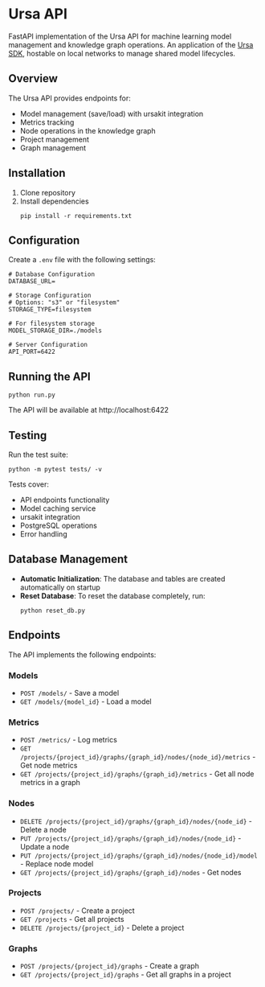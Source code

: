 # Ursa API

FastAPI implementation of the Ursa API for machine learning model management and knowledge graph operations. An application of the [Ursa SDK](https://pypi.org/project/ursakit/), hostable on local networks to manage shared model lifecycles.

## Overview

The Ursa API provides endpoints for:
- Model management (save/load) with ursakit integration
- Metrics tracking
- Node operations in the knowledge graph
- Project management
- Graph management

## Installation

1. Clone repository
2. Install dependencies
   ```
   pip install -r requirements.txt
   ```

## Configuration

Create a `.env` file with the following settings:

```
# Database Configuration
DATABASE_URL=

# Storage Configuration
# Options: "s3" or "filesystem"
STORAGE_TYPE=filesystem

# For filesystem storage
MODEL_STORAGE_DIR=./models

# Server Configuration
API_PORT=6422
```

## Running the API

```
python run.py
```

The API will be available at http://localhost:6422

## Testing

Run the test suite:

```
python -m pytest tests/ -v
```

Tests cover:
- API endpoints functionality
- Model caching service
- ursakit integration
- PostgreSQL operations
- Error handling

## Database Management

- **Automatic Initialization**: The database and tables are created automatically on startup
- **Reset Database**: To reset the database completely, run:
  ```
  python reset_db.py
  ```

## Endpoints

The API implements the following endpoints:

### Models
- `POST /models/` - Save a model
- `GET /models/{model_id}` - Load a model

### Metrics
- `POST /metrics/` - Log metrics
- `GET /projects/{project_id}/graphs/{graph_id}/nodes/{node_id}/metrics` - Get node metrics
- `GET /projects/{project_id}/graphs/{graph_id}/metrics` - Get all node metrics in a graph

### Nodes
- `DELETE /projects/{project_id}/graphs/{graph_id}/nodes/{node_id}` - Delete a node
- `PUT /projects/{project_id}/graphs/{graph_id}/nodes/{node_id}` - Update a node
- `PUT /projects/{project_id}/graphs/{graph_id}/nodes/{node_id}/model` - Replace node model
- `GET /projects/{project_id}/graphs/{graph_id}/nodes` - Get nodes

### Projects
- `POST /projects/` - Create a project
- `GET /projects` - Get all projects
- `DELETE /projects/{project_id}` - Delete a project

### Graphs
- `POST /projects/{project_id}/graphs` - Create a graph
- `GET /projects/{project_id}/graphs` - Get all graphs in a project
